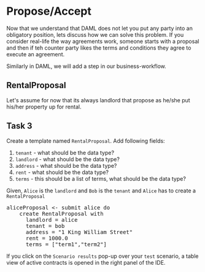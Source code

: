 # Propose/Accept

Now that we understand that DAML does not let you put any party into an obligatory position, lets discuss how we can solve this problem. If you consider real-life the way agreements work, someone starts with a proposal and then if teh counter party likes the terms and conditions they agree to execute an agreement.  

Similarly in DAML, we will add a step in our business-workflow.

## RentalProposal
Let's assume for now that its always landlord that propose as he/she put his/her property up for rental.

## Task 3

Create a template named `RentalProposal`.
Add following fields:
1. `tenant` - what should be the data type?
2. `landlord` - what should be the data type?
3. `address` - what should be the data type?
4. `rent` - what should be the data type?
5. `terms` - this should be a list of terms, what should be the data type?


Given, `Alice` is the `landlord` and `Bob` is the `tenant` and `Alice` has to create a `RentalProposal`

<pre class="file" data-filename="daml/User.daml" data-target="append">
aliceProposal <- submit alice do
    create RentalProposal with
      landlord = alice
      tenant = bob
      address = "1 King William Street"
      rent = 1000.0
      terms = ["term1","term2"]
</pre>

If you click on the `Scenario results` pop-up over your `test` scenario, a table view of active
contracts is opened in the right panel of the IDE.

